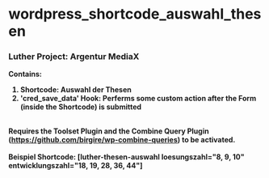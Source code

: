 # wordpress_shortcode_auswahl_thesen

### <b>Luther Project: Argentur MediaX<b><br>
Contains:
1. Shortcode: Auswahl der Thesen<br>
2. 'cred_save_data' Hook: Perferms some custom action after the Form (inside the Shortcode) is submitted<br><br>

Requires the Toolset Plugin and the Combine Query Plugin (https://github.com/birgire/wp-combine-queries) to be activated.<br><br>
Beispiel Shortcode: [luther-thesen-auswahl loesungszahl="8, 9, 10" entwicklungszahl="18, 19, 28, 36, 44"]

